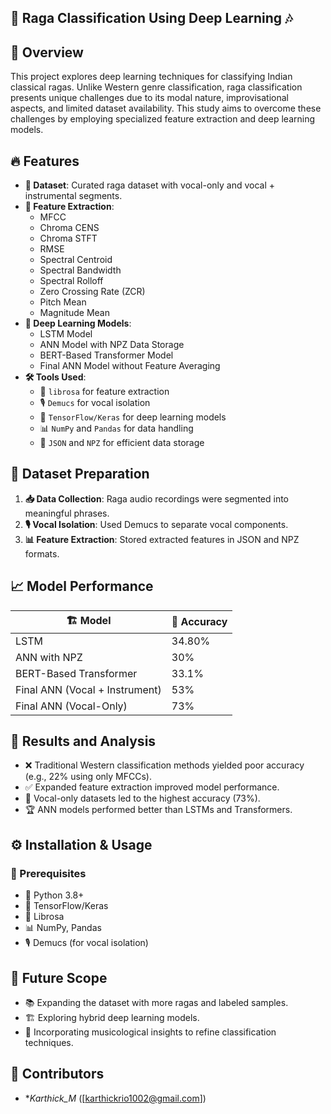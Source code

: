  ## 🎵 Raga Classification Using Deep Learning 🎶

## 🌟 Overview
This project explores deep learning techniques for classifying Indian classical ragas. Unlike Western genre classification, raga classification presents unique challenges due to its modal nature, improvisational aspects, and limited dataset availability. This study aims to overcome these challenges by employing specialized feature extraction and deep learning models.

## 🔥 Features
- **📂 Dataset**: Curated raga dataset with vocal-only and vocal + instrumental segments.
- **🧠 Feature Extraction**: 
  -  MFCC
  -  Chroma CENS
  -  Chroma STFT
  -  RMSE
  -  Spectral Centroid
  - Spectral Bandwidth
  -  Spectral Rolloff
  -  Zero Crossing Rate (ZCR)
  -  Pitch Mean
  -  Magnitude Mean
- **🤖 Deep Learning Models**:
  -  LSTM Model
  -  ANN Model with NPZ Data Storage
  -  BERT-Based Transformer Model
  -  Final ANN Model without Feature Averaging
- **🛠 Tools Used**:
  - 🎵 `librosa` for feature extraction
  - 🎙 `Demucs` for vocal isolation
  - 🤖 `TensorFlow/Keras` for deep learning models
  - 📊 `NumPy` and `Pandas` for data handling
  - 📁 `JSON` and `NPZ` for efficient data storage

## 📀 Dataset Preparation
1. **📥 Data Collection**: Raga audio recordings were segmented into meaningful phrases.
2. **🎙 Vocal Isolation**: Used Demucs to separate vocal components.
3. **📊 Feature Extraction**: Stored extracted features in JSON and NPZ formats.

## 📈 Model Performance
| 🏗 Model | 🎯 Accuracy |
|--------|----------|
| LSTM | 34.80% |
| ANN with NPZ | 30% |
| BERT-Based Transformer | 33.1% |
| Final ANN (Vocal + Instrument) | 53% |
| Final ANN (Vocal-Only) | 73% |

## 🧐 Results and Analysis
- ❌ Traditional Western classification methods yielded poor accuracy (e.g., 22% using only MFCCs).
- ✅ Expanded feature extraction improved model performance.
- 🎤 Vocal-only datasets led to the highest accuracy (73%).
- 🏆 ANN models performed better than LSTMs and Transformers.

## ⚙️ Installation & Usage
### 📌 Prerequisites
- 🐍 Python 3.8+
- 🤖 TensorFlow/Keras
- 🎵 Librosa
- 📊 NumPy, Pandas
- 🎙 Demucs (for vocal isolation)


## 🔮 Future Scope
- 📚 Expanding the dataset with more ragas and labeled samples.
- 🏗️ Exploring hybrid deep learning models.
- 🎼 Incorporating musicological insights to refine classification techniques.

## 🤝 Contributors
- **Karthick_M* ([karthickrio1002@gmail.com])


